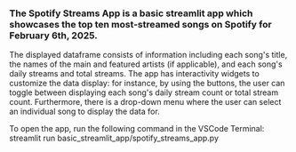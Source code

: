 ### The Spotify Streams App is a basic streamlit app which showcases the top ten most-streamed songs on Spotify for February 6th, 2025. 

The displayed dataframe consists of information including each song's title, the names of the main and featured artists (if applicable), and each song's daily streams and total streams. The app has interactivity widgets to customize the data display: for instance, by using the buttons, the user can toggle between displaying each song's daily stream count or total stream count. Furthermore, there is a drop-down menu where the user can select an individual song to display the data for.

To open the app, run the following command in the VSCode Terminal: streamlit run basic_streamlit_app/spotify_streams_app.py
